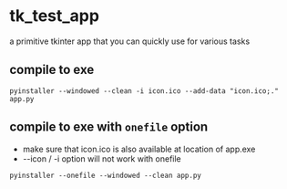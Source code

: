 # tk_test_app
a primitive tkinter app that you can quickly use for various tasks

## compile to exe

`pyinstaller --windowed --clean -i icon.ico --add-data "icon.ico;." app.py`

## compile to exe with `onefile` option

- make sure that icon.ico is also available at location of app.exe
- --icon / -i option will not work with onefile

`pyinstaller --onefile --windowed --clean app.py`